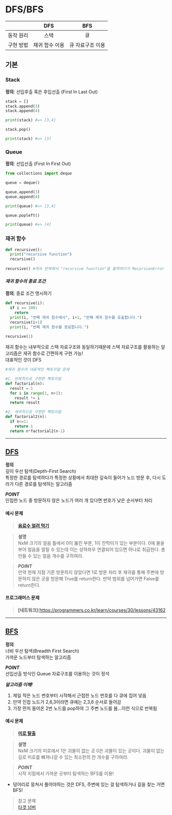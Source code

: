 
# DFS/BFS

| |DFS|BFS|
|:-|:-:|:-:|
|동작 원리|스택|큐|
|구현 방법|재귀 함수 이용|큐 자료구조 이용|


## 기본 
### Stack<br>
__정의__: 선입후출 혹은 후입선출 (First In Last Out)<br>

``` python
stack = []
stack.append(3)
stack.append(4)

print(stack) #=> [3,4]

stack.pop()

print(stack) #=> [3]
```


### Queue<br>
__정의__: 선입선출 (First In First Out)<br>

``` python
from collections import deque

queue = deque()

queue.append(3)
queue.append(4)

print(queue) #=> [3,4]

queue.popleft()

print(queue) #=> [4]
```

### 재귀 함수<br>

``` python
def recursive():
  print("recursive function")
  recursive()
 
recursive() #계속 반복해서 "recursive function"을 출력하다가 RecursionError 메세지를 출력하고 멈춤
```

#### *재귀 함수의 종료 조건*
__정의__: 종료 조건 명시하기<br>

``` python 
def recursive(i):
  if i == 100:
    return
  print(i, "번째 재귀 함수에서", i+1, "번째 재귀 함수를 호출합니다.")
  recursive(i+1)
  print(i, "번째 재귀 함수를 종료합니다.")
  
recursive(1)
```
재귀 함수는 내부적으로 스택 자료구조와 동일하기때문에 스택 자료구조를 활용하는 알고리즘은 재귀 함수로 간편하게 구현 가능!<br>
대표적인 것이 DFS<br>

``` python
#재귀 함수의 대표적인 팩토리얼 문제

#1. 반복적으로 구현한 팩토리얼
def factorial(n):
  result = 1
  for i in range(1, n+1):
    result *= i
  return result

#2. 재귀적으로 구현한 팩토리얼
def factorial2(n):
  if n<=1:
    return 1
  return n*factorial2(n-1)
```
-----


## [DFS](./DFS.py)
__정의__<br>
깊이 우선 탐색(Depth-First Search)<br>
특정한 경로를 탐색하다가 특정한 상황에서 최대한 깊숙이 들어가 노드 방문 후, 다시 도라가 다른 경로를 탐색하는 알고리즘<br>

__*POINT*__<br>
인접한 노드 중 방문하지 않은 노드가 여러 개 있다면 번호가 낮은 순서부터 처리<br>



#### __예시 문제__<br>
> __[음료수 얼려 먹기](./ice.py)__<br>

> __설명__<br>
> NxM 크기의 얼음 틀에서 0이 뚫린 부분, 1이 칸막이가 있는 부분이다. 0에 물을 부어 얼음을 얼릴 수 있는데 이는 상하좌우 연결되어 있으면 하나로 취급한다. 총 만들 수 있는 얼음 개수를 구하여라.<br>

> __*POINT*__<br>
> 만약 현재 지점 기준 방문하지 않았다면 1로 방문 처리 후 재귀를 통해 주변에 방문하지 않은 곳을 방문해 True를 return한다. 만약 범위를 넘어가면 False를 return한다.<br>

#### __프로그래머스 문제__<br>
> __[네트워크]__(https://programmers.co.kr/learn/courses/30/lessons/43162

-----

## [BFS](./BFS.py)
__정의__<br>
너비 우선 탐색(Breadth First Search)<br>
가까운 노드부터 탐색하는 알고리즘<br>


__*POINT*__<br>
선입선출 방식인 Queue 자료구조를 이용하는 것이 정석<br>

__*알고리즘 이해!*__<br>
1. 제일 작은 노드 번호부터 시작해서 근접한 노드 번호를 다 큐에 집어 넣음<br>
2. 만약 인접 노드가 2,6,3이라면 큐에는 2,3,6 순서로 들어감<br>
3. 가장 먼저 들어온 2번 노드를 pop하여 그 주변 노드를 봄...이런 식으로 반복됨<br>


#### __예시 문제__<br>
> __[미로 탈출](./maze.py)__<br>

> __설명__<br>
> NxM 크기의 미로에서 1은 괴물이 없는 곳 0은 괴물이 있는 곳이다. 괴물이 없는 길로 미로를 빠져나갈 수 있는 최소한의 칸 개수를 구하여라.<br>

> __*POINT*__<br>
> 시작 지점에서 가까운 곳부터 탐색하는 BFS를 이용!<br>

* 덩어리로 뭉쳐서 풀어야하는 것은 DFS, 주변에 있는 걸 탐색하거나 길을 찾는 거면 BFS!


>참고 문제<br>
>[타겟 넘버](https://programmers.co.kr/learn/courses/30/lessons/43165)
